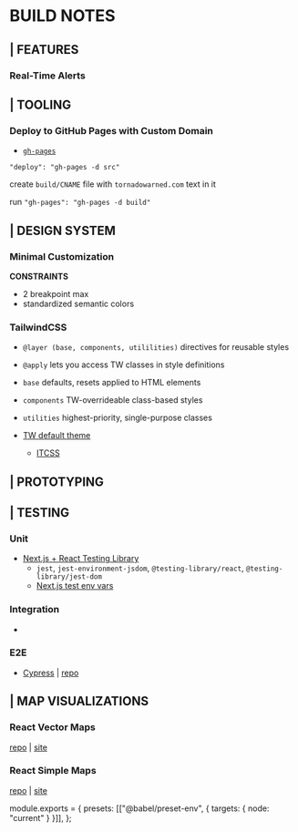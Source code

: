 # BUILD NOTES

## | FEATURES

### Real-Time Alerts

## | TOOLING

### Deploy to GitHub Pages with Custom Domain

- [`gh-pages`](https://www.npmjs.com/package/gh-pages)

`"deploy": "gh-pages -d src"`

create `build/CNAME` file with `tornadowarned.com` text in it

run `"gh-pages": "gh-pages -d build"`

## | DESIGN SYSTEM

### Minimal Customization

**CONSTRAINTS**

- 2 breakpoint max
- standardized semantic colors

### TailwindCSS

- `@layer (base, components, utililities)` directives for reusable styles
- `@apply` lets you access TW classes in style definitions

- `base` defaults, resets applied to HTML elements
- `components` TW-overrideable class-based styles
- `utilities` highest-priority, single-purpose classes

- [TW default theme](https://unpkg.com/browse/tailwindcss@3.0.23/stubs/defaultConfig.stub.js)
  - [ITCSS](https://www.xfive.co/blog/itcss-scalable-maintainable-css-architecture/#what-is-itcss)

## | PROTOTYPING

## | TESTING

### Unit

- [Next.js + React Testing Library](https://nextjs.org/docs/testing#jest-and-react-testing-library)
  - `jest`, `jest-environment-jsdom`, `@testing-library/react`, `@testing-library/jest-dom`
  - [Next.js test env vars](https://nextjs.org/docs/basic-features/environment-variables#test-environment-variables)

### Integration

- []()

### E2E

- [Cypress](https://docs.cypress.io/guides/getting-started/installing-cypress) | [repo](https://github.com/cypress-io/github-action)

## | MAP VISUALIZATIONS

### React Vector Maps

[repo](https://github.com/South-Paw/react-vector-maps) | [site](https://react-vector-maps.netlify.app/)

### React Simple Maps

[repo](https://github.com/zcreativelabs/react-simple-maps) | [site](https://www.react-simple-maps.io/)

module.exports = {
presets: [["@babel/preset-env", { targets: { node: "current" } }]],
};
